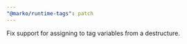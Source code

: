 ```yaml
---
"@marko/runtime-tags": patch
---
```


Fix support for assigning to tag variables from a destructure.
